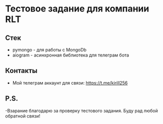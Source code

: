 # Тестовое задание для компании RLT

## Стек
- pymongo - для работы с MongoDb
- aiogram - асинхронная библиотека для телеграм бота
  
## Контакты
- Мой телеграм аккаунт для связи: https://t.me/kirill256

## P.S. 
-Взарание благодарю за проверку тестового задания. Буду рад любой обратной связи!
